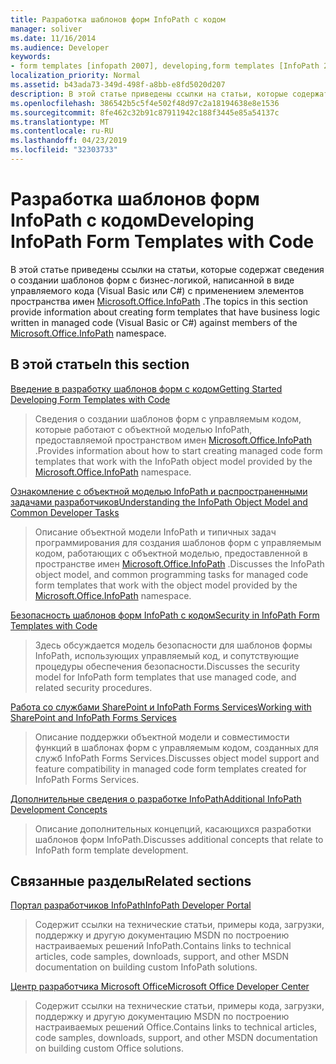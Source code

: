 ```yaml
---
title: Разработка шаблонов форм InfoPath с кодом
manager: soliver
ms.date: 11/16/2014
ms.audience: Developer
keywords:
- form templates [infopath 2007], developing,form templates [InfoPath 2007], managed code,InfoPath 2007,managed code form templates [InfoPath 2007]
localization_priority: Normal
ms.assetid: b43ada73-349d-498f-a8bb-e8fd5020d207
description: В этой статье приведены ссылки на статьи, которые содержат сведения о создании шаблонов форм с бизнес-логикой, написанной в виде управляемого кода (Visual Basic или C#) с применением элементов пространства имен Microsoft.Office.InfoPath .
ms.openlocfilehash: 386542b5c5f4e502f48d97c2a18194638e8e1536
ms.sourcegitcommit: 8fe462c32b91c87911942c188f3445e85a54137c
ms.translationtype: MT
ms.contentlocale: ru-RU
ms.lasthandoff: 04/23/2019
ms.locfileid: "32303733"
---
```

# <a name="developing-infopath-form-templates-with-code"></a><span data-ttu-id="eec83-104">Разработка шаблонов форм InfoPath с кодом</span><span class="sxs-lookup"><span data-stu-id="eec83-104">Developing InfoPath Form Templates with Code</span></span>

<span data-ttu-id="eec83-105">В этой статье приведены ссылки на статьи, которые содержат сведения о создании шаблонов форм с бизнес-логикой, написанной в виде управляемого кода (Visual Basic или C#) с применением элементов пространства имен [Microsoft.Office.InfoPath](https://msdn.microsoft.com/library/Microsoft.Office.InfoPath.aspx) .</span><span class="sxs-lookup"><span data-stu-id="eec83-105">The topics in this section provide information about creating form templates that have business logic written in managed code (Visual Basic or C#) against members of the [Microsoft.Office.InfoPath](https://msdn.microsoft.com/library/Microsoft.Office.InfoPath.aspx) namespace.</span></span> 
  
## <a name="in-this-section"></a><span data-ttu-id="eec83-106">В этой статье</span><span class="sxs-lookup"><span data-stu-id="eec83-106">In this section</span></span>

[<span data-ttu-id="eec83-107">Введение в разработку шаблонов форм с кодом</span><span class="sxs-lookup"><span data-stu-id="eec83-107">Getting Started Developing Form Templates with Code</span></span>](getting-started-developing-form-templates-with-code.md)
  
> <span data-ttu-id="eec83-108">Сведения о создании шаблонов форм с управляемым кодом, которые работают с объектной моделью InfoPath, предоставляемой пространством имен [Microsoft.Office.InfoPath](https://msdn.microsoft.com/library/Microsoft.Office.InfoPath.aspx) .</span><span class="sxs-lookup"><span data-stu-id="eec83-108">Provides information about how to start creating managed code form templates that work with the InfoPath object model provided by the [Microsoft.Office.InfoPath](https://msdn.microsoft.com/library/Microsoft.Office.InfoPath.aspx) namespace.</span></span> 
    
[<span data-ttu-id="eec83-109">Ознакомление с объектной моделью InfoPath и распространенными задачами разработчиков</span><span class="sxs-lookup"><span data-stu-id="eec83-109">Understanding the InfoPath Object Model and Common Developer Tasks</span></span>](understanding-the-infopath-object-model-and-common-developer-tasks.md)
  
> <span data-ttu-id="eec83-110">Описание объектной модели InfoPath и типичных задач программирования для создания шаблонов форм с управляемым кодом, работающих с объектной моделью, предоставленной в пространстве имен [Microsoft.Office.InfoPath](https://msdn.microsoft.com/library/Microsoft.Office.InfoPath.aspx) .</span><span class="sxs-lookup"><span data-stu-id="eec83-110">Discusses the InfoPath object model, and common programming tasks for managed code form templates that work with the object model provided by the [Microsoft.Office.InfoPath](https://msdn.microsoft.com/library/Microsoft.Office.InfoPath.aspx) namespace.</span></span> 
    
[<span data-ttu-id="eec83-111">Безопасность шаблонов форм InfoPath с кодом</span><span class="sxs-lookup"><span data-stu-id="eec83-111">Security in InfoPath Form Templates with Code</span></span>](security-in-infopath-form-templates-with-code.md)
  
> <span data-ttu-id="eec83-112">Здесь обсуждается модель безопасности для шаблонов формы InfoPath, использующих управляемый код, и сопутствующие процедуры обеспечения безопасности.</span><span class="sxs-lookup"><span data-stu-id="eec83-112">Discusses the security model for InfoPath form templates that use managed code, and related security procedures.</span></span>
    
[<span data-ttu-id="eec83-113">Работа со службами SharePoint и InfoPath Forms Services</span><span class="sxs-lookup"><span data-stu-id="eec83-113">Working with SharePoint and InfoPath Forms Services</span></span>](working-with-sharepoint-and-infopath-forms-services.md)
  
> <span data-ttu-id="eec83-114">Описание поддержки объектной модели и совместимости функций в шаблонах форм с управляемым кодом, созданных для служб InfoPath Forms Services.</span><span class="sxs-lookup"><span data-stu-id="eec83-114">Discusses object model support and feature compatibility in managed code form templates created for InfoPath Forms Services.</span></span> 
    
[<span data-ttu-id="eec83-115">Дополнительные сведения о разработке InfoPath</span><span class="sxs-lookup"><span data-stu-id="eec83-115">Additional InfoPath Development Concepts</span></span>](additional-infopath-development-concepts.md)
  
> <span data-ttu-id="eec83-116">Описание дополнительных концепций, касающихся разработки шаблонов форм InfoPath.</span><span class="sxs-lookup"><span data-stu-id="eec83-116">Discusses additional concepts that relate to InfoPath form template development.</span></span>
    
## <a name="related-sections"></a><span data-ttu-id="eec83-117">Связанные разделы</span><span class="sxs-lookup"><span data-stu-id="eec83-117">Related sections</span></span>

[<span data-ttu-id="eec83-118">Портал разработчиков InfoPath</span><span class="sxs-lookup"><span data-stu-id="eec83-118">InfoPath Developer Portal</span></span>](https://go.microsoft.com/fwlink?LinkID=11689)
  
> <span data-ttu-id="eec83-119">Содержит ссылки на технические статьи, примеры кода, загрузки, поддержку и другую документацию MSDN по построению настраиваемых решений InfoPath.</span><span class="sxs-lookup"><span data-stu-id="eec83-119">Contains links to technical articles, code samples, downloads, support, and other MSDN documentation on building custom InfoPath solutions.</span></span>
    
[<span data-ttu-id="eec83-120">Центр разработчика Microsoft Office</span><span class="sxs-lookup"><span data-stu-id="eec83-120">Microsoft Office Developer Center</span></span>](https://go.microsoft.com/fwlink?LinkID=27128)
  
> <span data-ttu-id="eec83-121">Содержит ссылки на технические статьи, примеры кода, загрузки, поддержку и другую документацию MSDN по построению настраиваемых решений Office.</span><span class="sxs-lookup"><span data-stu-id="eec83-121">Contains links to technical articles, code samples, downloads, support, and other MSDN documentation on building custom Office solutions.</span></span>
    

